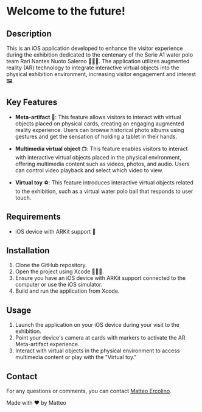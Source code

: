 # Welcome to the future!

## Description
This is an iOS application developed to enhance the visitor experience during the exhibition dedicated to the centenary of the Serie A1 water polo team Rari Nantes Nuoto Salerno 🤽🏻‍♂️. The application utilizes augmented reality (AR) technology to integrate interactive virtual objects into the physical exhibition environment, increasing visitor engagement and interest 🖼️.

## Key Features
- **Meta-artifact** 📱: This feature allows visitors to interact with virtual objects placed on physical cards, creating an engaging augmented reality experience. Users can browse historical photo albums using gestures and get the sensation of holding a tablet in their hands.

- **Multimedia virtual object** 📺: This feature enables visitors to interact with interactive virtual objects placed in the physical environment, offering multimedia content such as videos, photos, and audio. Users can control video playback and select which video to view.

- **Virtual toy** ⚽️: This feature introduces interactive virtual objects related to the exhibition, such as a virtual water polo ball that responds to user touch.

## Requirements
- iOS device with ARKit support 🍎

## Installation
1. Clone the GitHub repository.
2. Open the project using Xcode 👨🏻‍💻.
3. Ensure you have an iOS device with ARKit support connected to the computer or use the iOS simulator.
4. Build and run the application from Xcode.

## Usage
1. Launch the application on your iOS device during your visit to the exhibition.
2. Point your device's camera at cards with markers to activate the AR Meta-artifact experience.
3. Interact with virtual objects in the physical environment to access multimedia content or play with the "Virtual toy."

## Contact
For any questions or comments, you can contact [Matteo Ercolino](https://github.com/matthew-2000).

Made with ❤️ by Matteo
